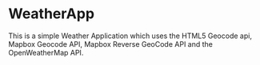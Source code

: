 # WeatherApp
This is a simple Weather Application which uses the HTML5 Geocode api, Mapbox Geocode API, Mapbox Reverse GeoCode API and the OpenWeatherMap API.
